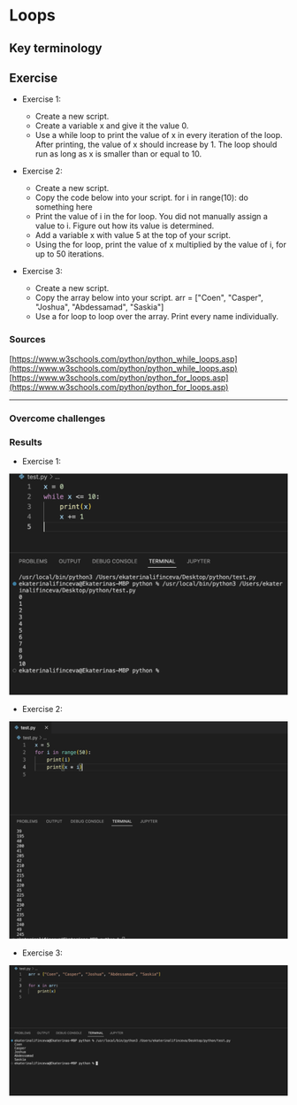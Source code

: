 # Loops

## Key terminology


## Exercise

- Exercise 1:
    - Create a new script.
    - Create a variable x and give it the value 0.
    - Use a while loop to print the value of x in every iteration of the loop. After printing, the value of x should increase by 1. The loop should run as long as x is smaller than or equal to 10.

- Exercise 2:
    - Create a new script.
    - Copy the code below into your script.
    for i in range(10):
     do something here
    - Print the value of i in the for loop. You did not manually assign a value to i. Figure out how its value is determined.
    - Add a variable x with value 5 at the top of your script.
    - Using the for loop, print the value of x multiplied by the value of i, for up to 50 iterations.

- Exercise 3:
    - Create a new script.
    - Copy the array below into your script.
    arr = ["Coen", "Casper", "Joshua", "Abdessamad", "Saskia"]
    - Use a for loop to loop over the array. Print every name individually.


### Sources
[https://www.w3schools.com/python/python_while_loops.asp](https://www.w3schools.com/python/python_while_loops.asp)
[https://www.w3schools.com/python/python_for_loops.asp](https://www.w3schools.com/python/python_for_loops.asp)
****

### Overcome challenges


### Results
- Exercise 1:

![image](/00_includes/PRG_04_1_screenshot.png)

- Exercise 2:

![image](/00_includes/PRG_04_2_screenshot.png)

- Exercise 3:

![image](/00_includes/PRG_04_3_screenshot.png)